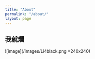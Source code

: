 ```yaml
---
title: "About"
permalink: "/about/"
layout: page
---
```


## 我就爛

![image](/images/Li4black.png =240x240)
